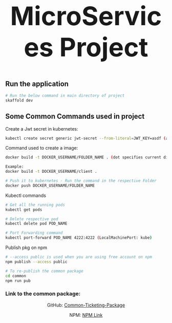 <h1 align="center" style="font-size: 5rem;">
MicroServices Project
</h1>

## Run the application

```bash
# Run the below command in main directory of project
skaffold dev
```

## Some Common Commands used in project

Create a Jwt secret in kubernetes:

```bash
kubectl create secret generic jwt-secret --from-literal=JWT_KEY=asdf (asdf - your jwt signing secret)
```

Command used to create a image:

```bash
docker build -t DOCKER_USERNAME/FOLDER_NAME . (dot specifies current directory)

Example:
docker build -t DOCKER_USERNAME/client .

# Push it to kubernetes - Run the command in the respective Folder
docker push DOCKER_USERNAME/FOLDER_NAME
```

Kubectl commands

```bash
# Get all the running pods
kubectl get pods

# Delete respective pod
kubectl delete pod POD_NAME

# Port Forwarding command
kubectl port-forward POD_NAME 4222:4222 (LocalMachinePort: kube)
```

Publish pkg on npm

```bash
# --access public is used when you are using free account on npm
npm publish --access public

# To re-publish the common package
cd common
npm run pub
```

### Link to the common package:

<div align="center">
<span style="margin-bottom: 20px;">GitHub: <a href="https://github.com/SagarM21/sagarm21tickets-common">Common-Ticketing-Package</a>
</span>

<span>NPM: <a href="https://www.npmjs.com/package/@sagarm21tickets/common">
NPM Link </a> </span>
</div>
